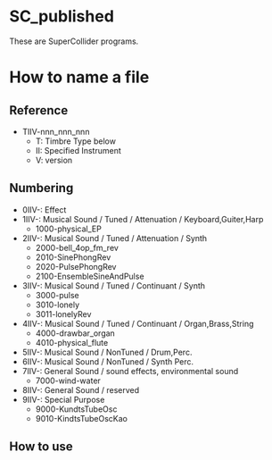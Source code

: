 # SC_published
 These are SuperCollider programs.

# How to name a file

## Reference
- TIIV-nnn_nnn_nnn
  - T: Timbre Type below
  - II: Specified Instrument
  - V: version

## Numbering
- 0IIV-: Effect
- 1IIV-: Musical Sound / Tuned / Attenuation / Keyboard,Guiter,Harp
  - 1000-physical_EP
- 2IIV-: Musical Sound / Tuned / Attenuation / Synth
  - 2000-bell_4op_fm_rev
  - 2010-SinePhongRev
  - 2020-PulsePhongRev
  - 2100-EnsembleSineAndPulse
- 3IIV-: Musical Sound / Tuned / Continuant / Synth
  - 3000-pulse
  - 3010-lonely
  - 3011-lonelyRev
- 4IIV-: Musical Sound / Tuned / Continuant / Organ,Brass,String
  - 4000-drawbar_organ
  - 4010-physical_flute
- 5IIV-: Musical Sound / NonTuned / Drum,Perc.
- 6IIV-: Musical Sound / NonTuned / Synth Perc.
- 7IIV-: General Sound / sound effects, environmental sound
  - 7000-wind-water
- 8IIV-: General Sound / reserved
- 9IIV-: Special Purpose
  - 9000-KundtsTubeOsc
  - 9010-KindtsTubeOscKao

## How to use


